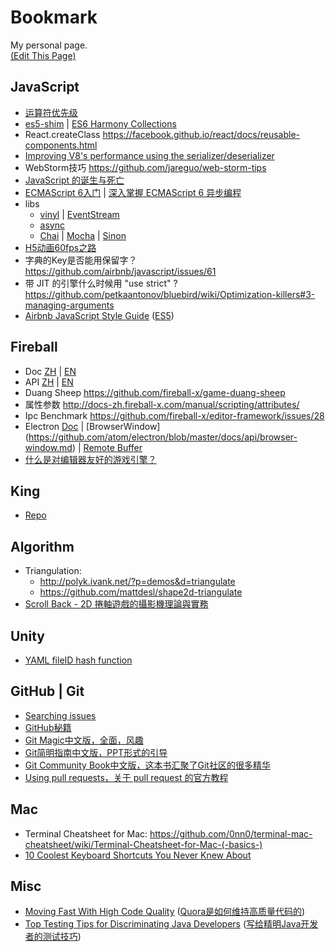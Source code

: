 # Bookmark
My personal page.  
[(Edit This Page)](https://github.com/jareguo/bookmark/edit/master/README.md)

## JavaScript
- [运算符优先级](https://developer.mozilla.org/zh-CN/docs/Web/JavaScript/Reference/Operators/Operator_Precedence)
- [es5-shim](https://facebook.github.io/react/docs/working-with-the-browser.html#polyfills-needed-to-support-older-browsers) | [ES6 Harmony Collections](https://github.com/WebReflection/es6-collections)
- React.createClass https://facebook.github.io/react/docs/reusable-components.html
- [Improving V8's performance using the serializer/deserializer](http://www.hashseed.net/2015/03/improving-v8s-performance-using.html)
- WebStorm技巧 https://github.com/jareguo/web-storm-tips
- [JavaScript 的诞生与死亡](http://v.youku.com/v_show/id_XODAzOTY1MTM2.html?from=s1.8-1-1.2)
- [ECMAScript 6入门](http://es6.ruanyifeng.com) | [深入掌握 ECMAScript 6 异步编程](http://www.ruanyifeng.com/blog/2015/04/generator.html)
- libs
    - [vinyl](https://github.com/wearefractal/vinyl) | [EventStream](https://github.com/dominictarr/event-stream)
    - [async](https://github.com/caolan/async)
    - [Chai](http://chaijs.com/api/bdd) | [Mocha](http://mochajs.org/#usage) | [Sinon](http://sinonjs.org/docs)
- [H5动画60fps之路](http://card.weibo.com/article/h5/s#cid=1001603865643593165786&from=1053093010&wm=3333_2001&ip=120.42.91.191) 
- 字典的Key是否能用保留字？ https://github.com/airbnb/javascript/issues/61
- 带 JIT 的引擎什么时候用 "use strict" ?  https://github.com/petkaantonov/bluebird/wiki/Optimization-killers#3-managing-arguments
- [Airbnb JavaScript Style Guide](https://github.com/airbnb/javascript) ([ES5](https://github.com/airbnb/javascript/tree/master/es5))

## Fireball
- Doc [ZH](http://docs-zh.fireball-x.com/) | [EN](http://docs.fireball-x.com/)
- API [ZH](http://docs-zh.fireball-x.com/api/) | [EN](http://docs.fireball-x.com/api/)
- Duang Sheep https://github.com/fireball-x/game-duang-sheep
- 属性参数 http://docs-zh.fireball-x.com/manual/scripting/attributes/
- Ipc Benchmark https://github.com/fireball-x/editor-framework/issues/28
- Electron [Doc](https://github.com/atom/electron/tree/master/docs) | [BrowserWindow] (https://github.com/atom/electron/blob/master/docs/api/browser-window.md) | [Remote Buffer](https://github.com/atom/electron/blob/master/docs/api/remote.md#remote-buffer)
- [什么是对编辑器友好的游戏引擎？](https://tower.im/projects/5ddd2d4f1bc24ef58b6fb66a53190150/messages/aea6fa3d378244c8a1791a14207567f4/)

## King
- [Repo](https://gitcafe.com/Firebox-Duomax/King) 

## Algorithm
- Triangulation:
    - http://polyk.ivank.net/?p=demos&d=triangulate  
    - https://github.com/mattdesl/shape2d-triangulate
- [Scroll Back - 2D 捲軸遊戲的攝影機理論與實務](https://igdshare.org/content/gdc2015-2d-scrolling-itay-keren)

## Unity
- [YAML fileID hash function](http://forum.unity3d.com/threads/yaml-fileid-hash-function-for-dll-scripts.252075/#post-1695479)

## GitHub | Git
- [Searching issues](https://help.github.com/articles/searching-issues/)
- [GitHub秘籍](https://github.com/tiimgreen/github-cheat-sheet/blob/master/README.zh-cn.md)
- [Git Magic中文版，全面，风趣](http://www-cs-students.stanford.edu/~blynn/gitmagic/intl/zh_cn/index.html)
- [Git简明指南中文版，PPT形式的引导](http://rogerdudler.github.io/git-guide/index.zh.html)
- [Git Community Book中文版，这本书汇聚了Git社区的很多精华](http://gitbook.liuhui998.com/index.html)
- [Using pull requests，关于 pull request 的官方教程](https://help.github.com/articles/using-pull-requests/)

## Mac
- Terminal Cheatsheet for Mac: https://github.com/0nn0/terminal-mac-cheatsheet/wiki/Terminal-Cheatsheet-for-Mac-(-basics-)
- [10 Coolest Keyboard Shortcuts You Never Knew About](http://www.maclife.com/article/features/10_coolest_keyboard_shortcuts_you_never_knew_about)

## Misc
- [Moving Fast With High Code Quality](http://engineering.quora.com/Moving-Fast-With-High-Code-Quality) ([Quora是如何维持高质量代码的](http://www.jointforce.com/jfperiodical/article/942))
- [Top Testing Tips for Discriminating Java Developers](http://zeroturnaround.com/rebellabs/top-testing-tips-for-discriminating-java-developers/) ([写给精明Java开发者的测试技巧](http://www.importnew.com/16392.html))

